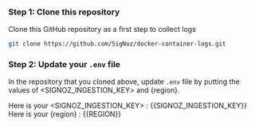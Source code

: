 
### Step 1: Clone this repository
Clone this GitHub repository as a first step to collect logs

```bash
git clone https://github.com/SigNoz/docker-container-logs.git
```

### Step 2: Update your `.env` file
In the repository that you cloned above, update `.env` file by putting the values of <SIGNOZ_INGESTION_KEY> and {region}.

Here is your <SIGNOZ_INGESTION_KEY> : {{SIGNOZ_INGESTION_KEY}}
Here is your {region} : {{REGION}}
